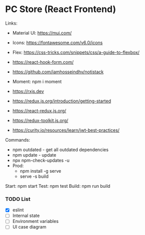 # PC Store (React Frontend)

Links:
- Material UI: https://mui.com/
- Icons: https://fontawesome.com/v6.0/icons
- Flex: https://css-tricks.com/snippets/css/a-guide-to-flexbox/
- https://react-hook-form.com/
- https://github.com/iamhosseindhv/notistack
- Moment: npm i moment
- https://rxjs.dev
- https://redux.js.org/introduction/getting-started
- https://react-redux.js.org/
- https://redux-toolkit.js.org/

- https://curity.io/resources/learn/jwt-best-practices/

Commands:
- npm outdated - get all outdated dependencies
- npm update - update
- npx npm-check-updates -u
- Prod:
  - npm install -g serve
  - serve -s build

Start: npm start
Test: npm test
Build: npm run build

### TODO List
- [x] eslint
- [ ] Internal state
- [ ] Environment variables
- [ ] UI case diagram
